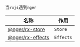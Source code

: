 当`rxjs`遇到`nger`


| 名称                                   | 作用    |
| -------------------------------------- | ------- |
| [@nger/rx-store](/zh-cn/modules/@nger/rx-store/index.md) | `Store` |
| [@nger/rx-effects](/zh-cn/modules/@nger/rx-effects/index.md) | `Effects` |

